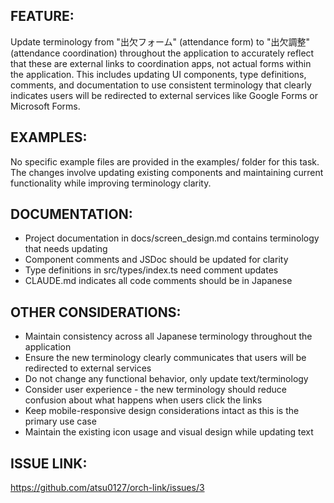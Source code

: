 ## FEATURE:

Update terminology from "出欠フォーム" (attendance form) to "出欠調整" (attendance coordination) throughout the application to accurately reflect that these are external links to coordination apps, not actual forms within the application. This includes updating UI components, type definitions, comments, and documentation to use consistent terminology that clearly indicates users will be redirected to external services like Google Forms or Microsoft Forms.

## EXAMPLES:

No specific example files are provided in the examples/ folder for this task. The changes involve updating existing components and maintaining current functionality while improving terminology clarity.

## DOCUMENTATION:

- Project documentation in docs/screen_design.md contains terminology that needs updating
- Component comments and JSDoc should be updated for clarity
- Type definitions in src/types/index.ts need comment updates
- CLAUDE.md indicates all code comments should be in Japanese

## OTHER CONSIDERATIONS:

- Maintain consistency across all Japanese terminology throughout the application
- Ensure the new terminology clearly communicates that users will be redirected to external services
- Do not change any functional behavior, only update text/terminology
- Consider user experience - the new terminology should reduce confusion about what happens when users click the links
- Keep mobile-responsive design considerations intact as this is the primary use case
- Maintain the existing icon usage and visual design while updating text

## ISSUE LINK:

https://github.com/atsu0127/orch-link/issues/3
